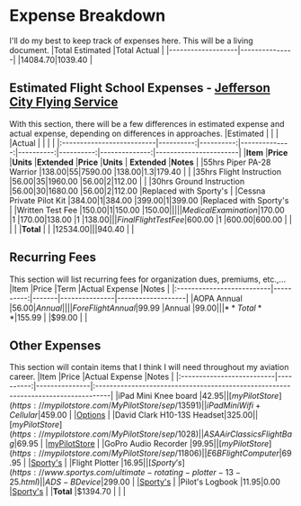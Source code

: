 # Expense Breakdown
I'll do my best to keep track of expenses here. This will be a living document.
|Total Estimated	|Total Actual	|
|-------------------|---------------|
|$14084.70			|$1039.40		|

## Estimated Flight School Expenses - [Jefferson City Flying Service](http://jcfs.net)
With this section, there will be a few differences in estimated expense and actual expense, depending on differences in approaches.
|Estimated	 				|           |           |              	|Actual	    |           |              	|						|
|:--------------------------|----------:|----------:|--------------:|----------:|----------:|--------------:|-----------------------|
|**Item**  					|**Price** 	|**Units** 	|**Extended** 	|**Price**	|**Units**	| **Extended**	|**Notes**				|
|55hrs Piper PA-28 Warrior	|$138.00	|55			|$7590.00		|$138.00	|1.3		|$179.40		|						|
|35hrs Flight Instruction	|$56.00		|35			|$1960.00		|$56.00		|2			|$112.00		|						|
|30hrs Ground Instruction	|$56.00		|30			|$1680.00		|$56.00		|2			|$112.00		|Replaced with Sporty's	|
|Cessna Private Pilot Kit	|$384.00	|1 			|$384.00		|$399.00	|1			|$399.00		|Replaced with Sporty's |
|Written Test Fee			|$150.00	|1			|$150.00		|$150.00	|			|				|						|
|Medical Examination		|$170.00	|1			|$170.00		|$138.00	|1			|$138.00		|						|
|Final Flight Test Fee		|$600.00	|1			|$600.00		|$600.00	|			|				|						|
|**Total**					|			|			|$12534.00		|			|			|$940.40		|						|

## Recurring Fees
This section will list recurring fees for organization dues, premiums, etc.,...
|Item						|Price		|Term	|Actual Expense	|Notes				|
|:--------------------------|----------:|-------|---------------|-------------------|
|AOPA Annual				|$56.00		|Annual	|				|					|
|ForeFlight Annual			|$99.99		|Annual |$99.00	 		|		 			|
|**Total**					|$155.99	|		|$99.00			|					|

## Other Expenses
This section will contain items that I think I will need throughout my aviation career.
|Item						|Price		|Actual Expense	|Notes																				|
|:--------------------------|----------:|---------------|:----------------------------------------------------------------------------------|
|iPad Mini Knee board		|$42.95		|				|[myPilotStore](https://mypilotstore.com/MyPilotStore/sep/13591)					|
|iPad Mini Wifi+Cellular	|$459.00	|				|[Options](https://foreflight.com/support/buying-guide/)							|
|David Clark H10-13S Headset|$325.00	|				|[myPilotStore](https://mypilotstore.com/MyPilotStore/sep/1028)						|
|ASA AirClassics Flight Bag	|$69.95		|				|[myPilotStore](https://mypilotstore.com/MyPilotStore/sep/2531)						|
|GoPro Audio Recorder		|$99.95		|				|[myPilotStore](https://mypilotstore.com/MyPilotStore/sep/11806)					|
|E6B Flight Computer		|$69.95		|				|[Sporty's](https://www.sportys.com/sporty-s-electronic-e6b-flight-computer.html)	|
|Flight Plotter				|$16.95		|				|[Sporty's](https://www.sportys.com/ultimate-rotating-plotter-13-25.html)			|
|ADS-B Device				|$299.00	|				|[Sporty's](https://www.sportys.com/foreflight-sentry-mini-ads-b-receiver.html)		|
|Pilot's Logbook			|$11.95		|$0.00			|[Sporty's](https://www.sportys.com/pilot-s-flight-logbook-and-record.html)			|
|**Total**					|$1394.70	|				|																					|